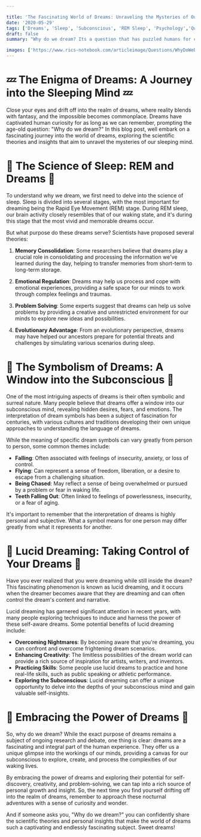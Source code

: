 ```yaml
---

title: 'The Fascinating World of Dreams: Unraveling the Mysteries of Our Sleeping Mind'
date: '2020-05-29'
tags: ['Dreams', 'Sleep', 'Subconscious', 'REM Sleep', 'Psychology','Questions']
draft: false
summary: "Why do we dream? Its a question that has puzzled humans for centuries, inspiring countless theories and sparking the imagination of people across the globe. In this blog post, we delve into the captivating world of dreams and explore the scientific theories behind these enigmatic nocturnal adventures."

images: ['https://www.rics-notebook.com/articleimage/Questions/WhyDoWeDream.webp']
---
```


# 💤 The Enigma of Dreams: A Journey into the Sleeping Mind 💤

Close your eyes and drift off into the realm of dreams, where reality blends with fantasy, and the impossible becomes commonplace. Dreams have captivated human curiosity for as long as we can remember, prompting the age-old question: "Why do we dream?" In this blog post, well embark on a fascinating journey into the world of dreams, exploring the scientific theories and insights that aim to unravel the mysteries of our sleeping mind.

# 🧠 The Science of Sleep: REM and Dreams 🧠

To understand why we dream, we first need to delve into the science of sleep. Sleep is divided into several stages, with the most important for dreaming being the Rapid Eye Movement (REM) stage. During REM sleep, our brain activity closely resembles that of our waking state, and it's during this stage that the most vivid and memorable dreams occur.

But what purpose do these dreams serve? Scientists have proposed several theories:

1. **Memory Consolidation**: Some researchers believe that dreams play a crucial role in consolidating and processing the information we've learned during the day, helping to transfer memories from short-term to long-term storage.

2. **Emotional Regulation**: Dreams may help us process and cope with emotional experiences, providing a safe space for our minds to work through complex feelings and traumas.

3. **Problem Solving**: Some experts suggest that dreams can help us solve problems by providing a creative and unrestricted environment for our minds to explore new ideas and possibilities.

4. **Evolutionary Advantage**: From an evolutionary perspective, dreams may have helped our ancestors prepare for potential threats and challenges by simulating various scenarios during sleep.

# 🌈 The Symbolism of Dreams: A Window into the Subconscious 🌈

One of the most intriguing aspects of dreams is their often symbolic and surreal nature. Many people believe that dreams offer a window into our subconscious mind, revealing hidden desires, fears, and emotions. The interpretation of dream symbols has been a subject of fascination for centuries, with various cultures and traditions developing their own unique approaches to understanding the language of dreams.

While the meaning of specific dream symbols can vary greatly from person to person, some common themes include:

- **Falling**: Often associated with feelings of insecurity, anxiety, or loss of control.
- **Flying**: Can represent a sense of freedom, liberation, or a desire to escape from a challenging situation.
- **Being Chased**: May reflect a sense of being overwhelmed or pursued by a problem or fear in waking life.
- **Teeth Falling Out**: Often linked to feelings of powerlessness, insecurity, or a fear of aging.

It's important to remember that the interpretation of dreams is highly personal and subjective. What a symbol means for one person may differ greatly from what it represents for another.

# 💭 Lucid Dreaming: Taking Control of Your Dreams 💭

Have you ever realized that you were dreaming while still inside the dream? This fascinating phenomenon is known as lucid dreaming, and it occurs when the dreamer becomes aware that they are dreaming and can often control the dream's content and narrative.

Lucid dreaming has garnered significant attention in recent years, with many people exploring techniques to induce and harness the power of these self-aware dreams. Some potential benefits of lucid dreaming include:

- **Overcoming Nightmares**: By becoming aware that you're dreaming, you can confront and overcome frightening dream scenarios.
- **Enhancing Creativity**: The limitless possibilities of the dream world can provide a rich source of inspiration for artists, writers, and inventors.
- **Practicing Skills**: Some people use lucid dreams to practice and hone real-life skills, such as public speaking or athletic performance.
- **Exploring the Subconscious**: Lucid dreaming can offer a unique opportunity to delve into the depths of your subconscious mind and gain valuable self-insights.

# 🌙 Embracing the Power of Dreams 🌙

So, why do we dream? While the exact purpose of dreams remains a subject of ongoing research and debate, one thing is clear: dreams are a fascinating and integral part of the human experience. They offer us a unique glimpse into the workings of our minds, providing a canvas for our subconscious to explore, create, and process the complexities of our waking lives.

By embracing the power of dreams and exploring their potential for self-discovery, creativity, and problem-solving, we can tap into a rich source of personal growth and insight. So, the next time you find yourself drifting off into the realm of dreams, remember to approach these nocturnal adventures with a sense of curiosity and wonder.

And if someone asks you, "Why do we dream?" you can confidently share the scientific theories and personal insights that make the world of dreams such a captivating and endlessly fascinating subject. Sweet dreams!